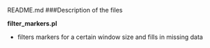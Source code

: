 README.md
###Description of the files

**filter_markers.pl**

* filters markers for a certain window size and fills in missing data
